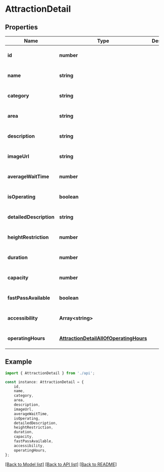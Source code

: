 # AttractionDetail


## Properties

Name | Type | Description | Notes
------------ | ------------- | ------------- | -------------
**id** | **number** |  | [optional] [default to undefined]
**name** | **string** |  | [optional] [default to undefined]
**category** | **string** |  | [optional] [default to undefined]
**area** | **string** |  | [optional] [default to undefined]
**description** | **string** |  | [optional] [default to undefined]
**imageUrl** | **string** |  | [optional] [default to undefined]
**averageWaitTime** | **number** |  | [optional] [default to undefined]
**isOperating** | **boolean** |  | [optional] [default to true]
**detailedDescription** | **string** |  | [optional] [default to undefined]
**heightRestriction** | **number** |  | [optional] [default to undefined]
**duration** | **number** |  | [optional] [default to undefined]
**capacity** | **number** |  | [optional] [default to undefined]
**fastPassAvailable** | **boolean** |  | [optional] [default to undefined]
**accessibility** | **Array&lt;string&gt;** |  | [optional] [default to undefined]
**operatingHours** | [**AttractionDetailAllOfOperatingHours**](AttractionDetailAllOfOperatingHours.md) |  | [optional] [default to undefined]

## Example

```typescript
import { AttractionDetail } from './api';

const instance: AttractionDetail = {
    id,
    name,
    category,
    area,
    description,
    imageUrl,
    averageWaitTime,
    isOperating,
    detailedDescription,
    heightRestriction,
    duration,
    capacity,
    fastPassAvailable,
    accessibility,
    operatingHours,
};
```

[[Back to Model list]](../README.md#documentation-for-models) [[Back to API list]](../README.md#documentation-for-api-endpoints) [[Back to README]](../README.md)
